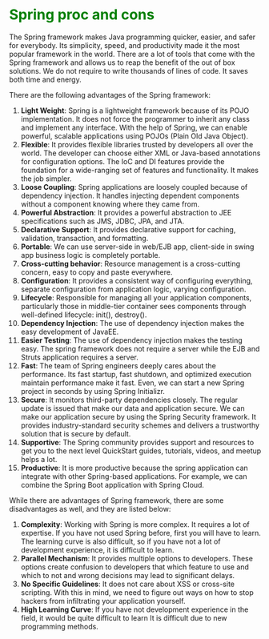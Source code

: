 <h1 style="color: green">Spring proc and cons</h1>

The Spring framework makes Java programming quicker, easier, and safer for everybody. Its simplicity, speed, and
productivity made it the most popular framework in the world. There are a lot of tools that come with the Spring
framework and allows us to reap the benefit of the out of box solutions. We do not require to write thousands of lines
of code. It saves both time and energy.

There are the following advantages of the Spring framework:

1. **Light Weight**: Spring is a lightweight framework because of its POJO implementation. It does not force the
   programmer to inherit any class and implement any interface. With the help of Spring, we can enable powerful,
   scalable applications using POJOs (Plain Old Java Object).
2. **Flexible**: It provides flexible libraries trusted by developers all over the world. The developer can choose
   either XML or Java-based annotations for configuration options. The IoC and DI features provide the foundation for a
   wide-ranging set of features and functionality. It makes the job simpler.
3. **Loose Coupling**: Spring applications are loosely coupled because of dependency injection. It handles injecting
   dependent components without a component knowing where they came from.
4. **Powerful Abstraction**: It provides a powerful abstraction to JEE specifications such as JMS, JDBC, JPA, and JTA.
5. **Declarative Support**: It provides declarative support for caching, validation, transaction, and formatting.
6. **Portable**: We can use server-side in web/EJB app, client-side in swing app business logic is completely portable.
7. **Cross-cutting behavior**: Resource management is a cross-cutting concern, easy to copy and paste everywhere.
8. **Configuration**: It provides a consistent way of configuring everything, separate configuration from application
   logic, varying configuration.
9. **Lifecycle**: Responsible for managing all your application components, particularly those in middle-tier container
   sees components through well-defined lifecycle: init(), destroy().
10. **Dependency Injection**: The use of dependency injection makes the easy development of JavaEE.
11. **Easier Testing**: The use of dependency injection makes the testing easy. The spring framework does not require a
    server while the EJB and Struts application requires a server.
12. **Fast**: The team of Spring engineers deeply cares about the performance. Its fast startup, fast shutdown, and
    optimized execution maintain performance make it fast. Even, we can start a new Spring project in seconds by using
    Spring Initializr.
13. **Secure**: It monitors third-party dependencies closely. The regular update is issued that make our data and
    application secure. We can make our application secure by using the Spring Security framework. It provides
    industry-standard security schemes and delivers a trustworthy solution that is secure by default.
14. **Supportive**: The Spring community provides support and resources to get you to the next level QuickStart guides,
    tutorials, videos, and meetup helps a lot.
15. **Productive**: It is more productive because the spring application can integrate with other Spring-based
    applications. For example, we can combine the Spring Boot application with Spring Cloud.

While there are advantages of Spring framework, there are some disadvantages as well, and they are listed below:

1. **Complexity**: Working with Spring is more complex. It requires a lot of expertise. If you have not used Spring
   before, first you will have to learn. The learning curve is also difficult, so if you have not a lot of development
   experience, it is difficult to learn.
2. **Parallel Mechanism**: It provides multiple options to developers. These options create confusion to developers that
   which feature to use and which to not and wrong decisions may lead to significant delays.
3. **No Specific Guidelines**: It does not care about XSS or cross-site scripting. With this in mind, we need to figure
   out ways on how to stop hackers from infiltrating your application yourself.
4. **High Learning Curve**: If you have not development experience in the field, it would be quite difficult to learn It
   is difficult due to new programming methods.